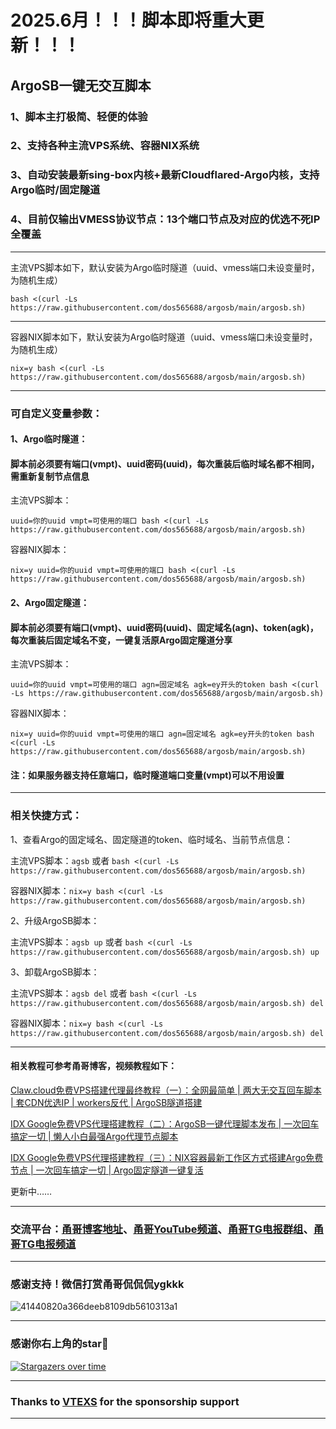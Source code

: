 # 2025.6月！！！脚本即将重大更新！！！

## ArgoSB一键无交互脚本

### 1、脚本主打极简、轻便的体验

### 2、支持各种主流VPS系统、容器NIX系统

### 3、自动安装最新sing-box内核+最新Cloudflared-Argo内核，支持Argo临时/固定隧道

### 4、目前仅输出VMESS协议节点：13个端口节点及对应的优选不死IP全覆盖

----------------------------------------------------------

主流VPS脚本如下，默认安装为Argo临时隧道（uuid、vmess端口未设变量时，为随机生成）
```
bash <(curl -Ls https://raw.githubusercontent.com/dos565688/argosb/main/argosb.sh)
```
----------------------------------------------------------

容器NIX脚本如下，默认安装为Argo临时隧道（uuid、vmess端口未设变量时，为随机生成）
```
nix=y bash <(curl -Ls https://raw.githubusercontent.com/dos565688/argosb/main/argosb.sh)
```

----------------------------------------------------------

### 可自定义变量参数：

#### 1、Argo临时隧道：
#### 脚本前必须要有端口(vmpt)、uuid密码(uuid)，每次重装后临时域名都不相同，需重新复制节点信息

主流VPS脚本：
```
uuid=你的uuid vmpt=可使用的端口 bash <(curl -Ls https://raw.githubusercontent.com/dos565688/argosb/main/argosb.sh)
```

容器NIX脚本：
```
nix=y uuid=你的uuid vmpt=可使用的端口 bash <(curl -Ls https://raw.githubusercontent.com/dos565688/argosb/main/argosb.sh)
```

#### 2、Argo固定隧道：
#### 脚本前必须要有端口(vmpt)、uuid密码(uuid)、固定域名(agn)、token(agk)，每次重装后固定域名不变，一键复活原Argo固定隧道分享

主流VPS脚本：
```
uuid=你的uuid vmpt=可使用的端口 agn=固定域名 agk=ey开头的token bash <(curl -Ls https://raw.githubusercontent.com/dos565688/argosb/main/argosb.sh)
```

容器NIX脚本：
```
nix=y uuid=你的uuid vmpt=可使用的端口 agn=固定域名 agk=ey开头的token bash <(curl -Ls https://raw.githubusercontent.com/dos565688/argosb/main/argosb.sh)
```


#### 注：如果服务器支持任意端口，临时隧道端口变量(vmpt)可以不用设置

---------------------------------------------------------

### 相关快捷方式：

1、查看Argo的固定域名、固定隧道的token、临时域名、当前节点信息：

主流VPS脚本：```agsb``` 或者 ```bash <(curl -Ls https://raw.githubusercontent.com/dos565688/argosb/main/argosb.sh)```

容器NIX脚本：```nix=y bash <(curl -Ls https://raw.githubusercontent.com/dos565688/argosb/main/argosb.sh)```

2、升级ArgoSB脚本：

主流VPS脚本：```agsb up``` 或者 ```bash <(curl -Ls https://raw.githubusercontent.com/dos565688/argosb/main/argosb.sh) up```

3、卸载ArgoSB脚本：

主流VPS脚本：```agsb del``` 或者 ```bash <(curl -Ls https://raw.githubusercontent.com/dos565688/argosb/main/argosb.sh) del```

容器NIX脚本：```nix=y bash <(curl -Ls https://raw.githubusercontent.com/dos565688/argosb/main/argosb.sh) del```

----------------------------------------------------------


#### 相关教程可参考甬哥博客，视频教程如下：

[Claw.cloud免费VPS搭建代理最终教程（一）：全网最简单 | 两大无交互回车脚本 | 套CDN优选IP | workers反代 | ArgoSB隧道搭建](https://youtu.be/Esofirx8xrE)

[IDX Google免费VPS代理搭建教程（二）：ArgoSB一键代理脚本发布 | 一次回车搞定一切 | 懒人小白最强Argo代理节点脚本](https://youtu.be/OoXJ_jxoEyY)

[IDX Google免费VPS代理搭建教程（三）：NIX容器最新工作区方式搭建Argo免费节点 | 一次回车搞定一切 | Argo固定隧道一键复活](https://youtu.be/0I5eI1KKx08)

更新中……

----------------------------------------------------------

### 交流平台：[甬哥博客地址](https://ygkkk.blogspot.com)、[甬哥YouTube频道](https://www.youtube.com/@ygkkk)、[甬哥TG电报群组](https://t.me/+jZHc6-A-1QQ5ZGVl)、[甬哥TG电报频道](https://t.me/+DkC9ZZUgEFQzMTZl)

----------------------------------------------------------
### 感谢支持！微信打赏甬哥侃侃侃ygkkk
![41440820a366deeb8109db5610313a1](https://github.com/user-attachments/assets/e5b1f2c0-bd2c-4b8f-8cda-034d3c8ef73f)

----------------------------------------------------------
### 感谢你右上角的star🌟
[![Stargazers over time](https://starchart.cc/yonggekkk/ArgoSB.svg)](https://starchart.cc/dos565688/ArgoSB)

----------------------------------------------------------

### Thanks to [VTEXS](https://console.vtexs.com/?affid=1558) for the sponsorship support

----------------------------------------------------------
